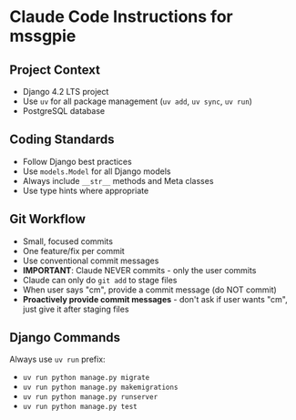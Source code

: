 # Claude Code Instructions for mssgpie

## Project Context
- Django 4.2 LTS project
- Use `uv` for all package management (`uv add`, `uv sync`, `uv run`)
- PostgreSQL database

## Coding Standards
- Follow Django best practices
- Use `models.Model` for all Django models
- Always include `__str__` methods and Meta classes
- Use type hints where appropriate

## Git Workflow
- Small, focused commits
- One feature/fix per commit
- Use conventional commit messages
- **IMPORTANT**: Claude NEVER commits - only the user commits
- Claude can only do `git add` to stage files
- When user says "cm", provide a commit message (do NOT commit)
- **Proactively provide commit messages** - don't ask if user wants "cm", just give it after staging files

## Django Commands
Always use `uv run` prefix:
- `uv run python manage.py migrate`
- `uv run python manage.py makemigrations`
- `uv run python manage.py runserver`
- `uv run python manage.py test`
